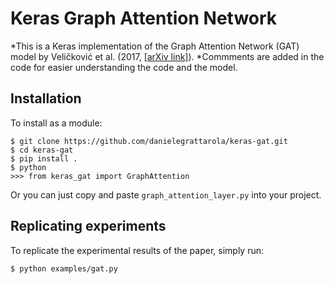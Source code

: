 # Keras Graph Attention Network
*This is a Keras implementation of the Graph Attention Network (GAT) model by Veličković et al. (2017, [[arXiv link]](https://arxiv.org/abs/1710.10903)).
*Commments are added in the code for easier understanding the code and the model.
## Installation
To install as a module:
```
$ git clone https://github.com/danielegrattarola/keras-gat.git
$ cd keras-gat
$ pip install .
$ python
>>> from keras_gat import GraphAttention
```

Or you can just copy and paste `graph_attention_layer.py` into your project.

## Replicating experiments
To replicate the experimental results of the paper, simply run:
```sh
$ python examples/gat.py
```
